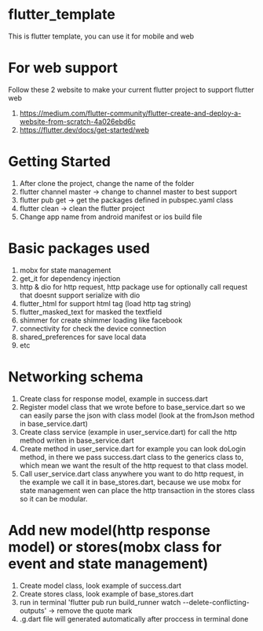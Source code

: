 # flutter_template

This is flutter template, you can use it for mobile and web

# For web support

Follow these 2 website to make your current flutter project to support flutter web
1. https://medium.com/flutter-community/flutter-create-and-deploy-a-website-from-scratch-4a026ebd6c
2. https://flutter.dev/docs/get-started/web

# Getting Started

1. After clone the project, change the name of the folder
2. flutter channel master -> change to channel master to best support
3. flutter pub get -> get the packages defined in pubspec.yaml class
4. flutter clean -> clean the flutter project
5. Change app name from android manifest or ios build file

# Basic packages used

1. mobx for state management
2. get_it for dependency injection
3. http & dio for http request, http package use for optionally call request that doesnt support serialize with dio
4. flutter_html for support html tag (load http tag string)
5. flutter_masked_text for masked the textfield
6. shimmer for create shimmer loading like facebook
7. connectivity for check the device connection
8. shared_preferences for save local data
9. etc

# Networking schema

1. Create class for response model, example in success.dart
2. Register model class that we wrote before to base_service.dart so we can easily parse the json with class model (look at the fromJson method in base_service.dart) 
3. Create class service (example in user_service.dart) for call the http method writen in base_service.dart
4. Create method in user_service.dart for example you can look doLogin method, in there we pass success.dart class to the generics class to, which mean we want the result of the http request to that class model.
5. Call user_service.dart class anywhere you want to do http request, in the example we call it in base_stores.dart, because we use mobx for state management wen can place the http transaction in the stores class so it can be modular.

# Add new model(http response model) or stores(mobx class for event and state management)

1. Create model class, look example of success.dart
2. Create stores class, look example of base_stores.dart
3. run in terminal 'flutter pub run build_runner watch --delete-conflicting-outputs' -> remove the quote mark
4. .g.dart file will generated automatically after proccess in terminal done

